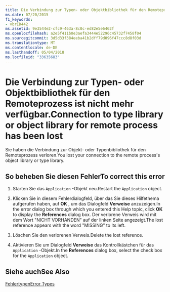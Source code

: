 ```yaml
---
title: Die Verbindung zur Typen- oder Objektbibliothek für den Remoteprozess ist nicht mehr verfügbar.
ms.date: 07/20/2015
f1_keywords:
- vbrID442
ms.assetid: 9e3544e2-cfc9-463a-8c0c-ed82e5e6462f
ms.openlocfilehash: a2e5f411b0e3aefa3444e52296c45732f7458f04
ms.sourcegitcommit: 3d5d33f384eeba41b2dff79d096f47ccc8d8f03d
ms.translationtype: MT
ms.contentlocale: de-DE
ms.lasthandoff: 05/04/2018
ms.locfileid: "33635683"
---
```

# <a name="connection-to-type-library-or-object-library-for-remote-process-has-been-lost"></a><span data-ttu-id="10373-102">Die Verbindung zur Typen- oder Objektbibliothek für den Remoteprozess ist nicht mehr verfügbar.</span><span class="sxs-lookup"><span data-stu-id="10373-102">Connection to type library or object library for remote process has been lost</span></span>
<span data-ttu-id="10373-103">Sie haben die Verbindung zur Objekt- oder Typenbibliothek für den Remoteprozess verloren.</span><span class="sxs-lookup"><span data-stu-id="10373-103">You lost your connection to the remote process's object library or type library.</span></span>  
  
## <a name="to-correct-this-error"></a><span data-ttu-id="10373-104">So beheben Sie diesen Fehler</span><span class="sxs-lookup"><span data-stu-id="10373-104">To correct this error</span></span>  
  
1.  <span data-ttu-id="10373-105">Starten Sie das `Application` -Objekt neu.</span><span class="sxs-lookup"><span data-stu-id="10373-105">Restart the `Application` object.</span></span>  
  
2.  <span data-ttu-id="10373-106">Klicken Sie in diesem Fehlerdialogfeld, über das Sie dieses Hilfethema aufgerufen haben, auf **OK** , um das Dialogfeld **Verweise** anzuzeigen.</span><span class="sxs-lookup"><span data-stu-id="10373-106">In the error dialog box through which you entered this Help topic, click **OK** to display the **References** dialog box.</span></span> <span data-ttu-id="10373-107">Der verlorene Verweis wird mit dem Wort "NICHT VORHANDEN" auf der linken Seite angezeigt.</span><span class="sxs-lookup"><span data-stu-id="10373-107">The lost reference appears with the word "MISSING" to its left.</span></span>  
  
3.  <span data-ttu-id="10373-108">Löschen Sie den verlorenen Verweis.</span><span class="sxs-lookup"><span data-stu-id="10373-108">Delete the lost reference.</span></span>  
  
4.  <span data-ttu-id="10373-109">Aktivieren Sie um Dialogfeld **Verweise** das Kontrollkästchen für das `Application` -Objekt.</span><span class="sxs-lookup"><span data-stu-id="10373-109">In the **References** dialog box, select the check box for the `Application` object.</span></span>  
  
## <a name="see-also"></a><span data-ttu-id="10373-110">Siehe auch</span><span class="sxs-lookup"><span data-stu-id="10373-110">See Also</span></span>  
 [<span data-ttu-id="10373-111">Fehlertypen</span><span class="sxs-lookup"><span data-stu-id="10373-111">Error Types</span></span>](../../visual-basic/programming-guide/language-features/error-types.md)
